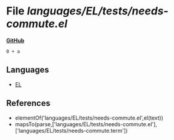 # File _languages/EL/tests/needs-commute.el_
**[GitHub](https://github.com/softlang/yas/blob/master/languages/EL/tests/needs-commute.el)**
```
0 + a
```

## Languages
* [EL](../languages/EL.md)

## References
* elementOf('languages/EL/tests/needs-commute.el',el(text))
* mapsTo(parse,['languages/EL/tests/needs-commute.el'],['languages/EL/tests/needs-commute.term'])
